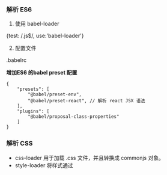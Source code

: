 ### 解析 ES6

1. 使用 babel-loader

{test: /\.js$/, use:'babel-loader'}

2. 配置文件

.babelrc

**增加ES6 的babel preset 配置**

~~~
{
    "presets": [
        "@babel/preset-env",
        "@babel/preset-react", // 解析 react JSX 语法
    ],
    "plugins": [
        "@babel/proposal-class-properties"
    ]
}
~~~

### 解析 CSS

- css-loader 用于加载 .css 文件，并且转换成 commonjs 对象。
- style-loader 将样式通过 <style> 标签插入到 `head` 标签中。

~~~
module: {
    rules: [
        {
            test: /\.css$/
            use: [
                'style-loader',
                'cll-loader'
            ]
        }
    ]
}
~~~

#### Less

- less-loader 用于将 less 转换成 css
- less 用于解析 .less 文件

需要安装的模块

~~~
npm install less-loader less -D
~~~

### 解析图片（通过路径引用的外部资源文件）

**file-loader**

file-loader 用于处理文件

~~~
module: {
    rules: [
        {
            test: /\.(png|svg|jpg|fig)$/,
            use: [
                'file-loader'
            ]
        }
    ]
}
~~~

file-loader 也可以用于处理字体

~~~
module:{
    rules: [
        {
            test: /\.(woff|woff2|eot|ttf)$/,
            use:[
                'file-loader'
            ]
        }
    ]
}
~~~

**url-loader**

url-loader 也可以处理图片和字体
可以设置较小资源自动 base64

~~~
module:{
    rules: [
        {
            test: /\.(png|svg|jpg)$/,
            use: [
                {
                    loader: 'url-loader',
                    potions: {
                        limit: 10240  //单位是字节
                    }
                }
            ]
        }
    ]
}
~~~

### webpack 中的文件监听

文件监听是在源码发生变化是，自动重新构建出新的输出文件。

webpack 开启监听模式，有两种方式：

- 启动 webpack 命令是，带上 --watch 参数（缺陷，每次需要手动刷新浏览器）
- 在配置 webpack.config.js 中设置 watch：true

#### 文件监听原理分析

轮询判断文件的最后编辑事件是否变化

某个文件发生变换，并不会立即告诉监听者，而是先缓存起来，等 aggregateTimeout

~~~
module.ezports = {
    // 默认为 false, 不开启
    watch: true,
    // 只有开启监听模式时，watchOptions 才有意义
    watchOptions: {
        // 默认为空，不监听的文件或者文件夹，支持正则匹配
        ignore: '/node_modules/',
        //监听到文件变化后会等 300ms 在去执行，默认 300ms
        aggregateTimeout: 300,
        // 判断文件是否发生变化是通过不停询问系统指定文件有没有变化实现的，默认每秒问 1000 次
        poll: 1000
    }
}
~~~